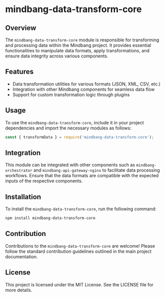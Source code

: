 # mindbang-data-transform-core

## Overview
The `mindbang-data-transform-core` module is responsible for transforming and processing data within the Mindbang project. It provides essential functionalities to manipulate data formats, apply transformations, and ensure data integrity across various components.

## Features
- Data transformation utilities for various formats (JSON, XML, CSV, etc.)
- Integration with other Mindbang components for seamless data flow
- Support for custom transformation logic through plugins

## Usage
To use the `mindbang-data-transform-core`, include it in your project dependencies and import the necessary modules as follows:

```javascript
const { transformData } = require('mindbang-data-transform-core');
```

## Integration
This module can be integrated with other components such as `mindbang-orchestrator` and `mindbang-api-gateway-nginx` to facilitate data processing workflows. Ensure that the data formats are compatible with the expected inputs of the respective components.

## Installation
To install the `mindbang-data-transform-core`, run the following command:

```bash
npm install mindbang-data-transform-core
```

## Contribution
Contributions to the `mindbang-data-transform-core` are welcome! Please follow the standard contribution guidelines outlined in the main project documentation.

## License
This project is licensed under the MIT License. See the LICENSE file for more details.